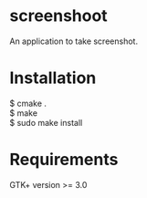  screenshoot
 ===========

 An application to take screenshot.</br>
 


 Installation
 ============

 $ cmake .</br>
 $ make </br>
 $ sudo make install </br>



 Requirements
 ============
 
 GTK+ version >= 3.0 </br>


